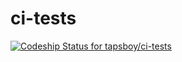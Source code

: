 # ci-tests

[ ![Codeship Status for tapsboy/ci-tests](https://app.codeship.com/projects/8a1b5160-d7d7-0134-9a91-3a8f38152395/status?branch=master)](https://app.codeship.com/projects/203131)
